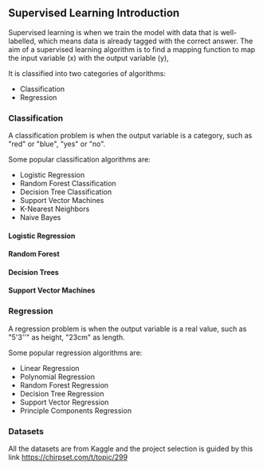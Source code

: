 ## Supervised Learning Introduction

Supervised learning is when we train the model with data that is well-labelled, which means data is already tagged with the correct answer. The aim of a supervised learning algorithm is to find a mapping function to map the input variable (x) with the output variable (y),

It is classified into two categories of algorithms:
- Classification
- Regression

### Classification

A classification problem is when the output variable is a category, such as "red" or "blue", "yes" or "no".

Some popular classification algorithms are:
- Logistic Regression
- Random Forest Classification
- Decision Tree Classification
- Support Vector Machines
- K-Nearest Neighbors
- Naive Bayes

#### Logistic Regression

#### Random Forest

#### Decision Trees

#### Support Vector Machines


### Regression

A regression problem is when the output variable is a real value, such as "5'3''" as height, "23cm" as length.

Some popular regression algorithms are:
- Linear Regression
- Polynomial Regression
- Random Forest Regression
- Decision Tree Regression
- Support Vector Regression
- Principle Components Regression

### Datasets
All the datasets are from Kaggle and the project selection is guided by this link https://chirpset.com/t/topic/299